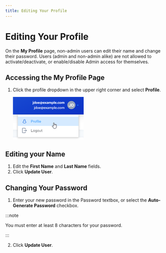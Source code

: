```yaml
---
title: Editing Your Profile
---
```


# Editing Your Profile

On the **My Profile** page, non-admin users can edit their name and change their password. Users (admin and non-admin alike) are not allowed to activate/deactivate, or enable/disable Admin access for themselves.

## Accessing the My Profile Page

1. Click the profile dropdown in the upper right corner and select **Profile**.

   ![Profile Dropdown](/img/profile-dropdown.png)

## Editing your Name

1. Edit the **First Name** and **Last Name** fields.
2. Click **Update User**.

## Changing Your Password

1. Enter your new password in the Password textbox, or select the **Auto-Generate Password** checkbox.

:::note

You must enter at least 8 characters for your password.

:::

2. Click **Update User**.

